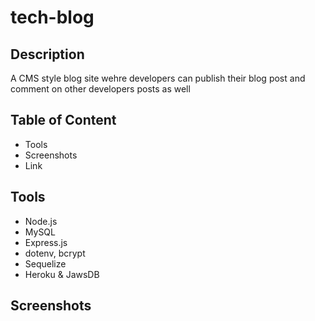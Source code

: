 # tech-blog

## Description
A CMS style  blog site wehre developers can publish their blog post and comment on other developers posts as well

## Table of Content
 - Tools
 - Screenshots
 - Link

 ## Tools
  - Node.js
  - MySQL
  - Express.js
  - dotenv, bcrypt
  - Sequelize
  - Heroku & JawsDB

  ## Screenshots 


